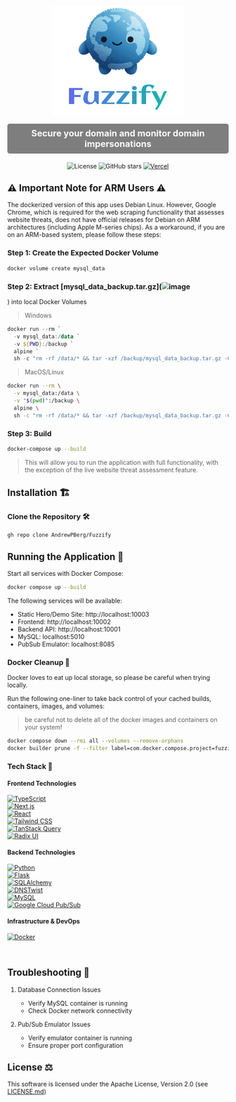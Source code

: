 <p align="center">
  <img src="logo.svg" alt="Fuzzify Logo" width="300" style="display:inline-block;">

</p>

<p align="center" style="font-size: 1.25rem; margin-top: 0.5rem; color: white; font-weight: bold; background-color: rgba(0, 0, 0, 0.5); padding: 10px; border-radius: 5px;">
  Secure your domain and monitor domain impersonations
</p>

<p align="center">
  <img src="https://img.shields.io/badge/License-Apache_2.0-blue.svg" alt="License">
  <img src="https://img.shields.io/github/stars/AndrewPBerg/Fuzzify?style=social" alt="GitHub stars">
  <a href="https://fuzzify-jade.vercel.app"><img src="https://img.shields.io/badge/vercel-deployed-brightgreen?logo=vercel" alt="Vercel"></a>

</p>


## ⚠️ **Important Note for ARM Users** ⚠️

The dockerized version of this app uses Debian Linux. However, Google Chrome, which is required for the web scraping functionality that assesses website threats, does not have official releases for Debian on ARM architectures (including Apple M-series chips).
As a workaround, if you are on an ARM-based system, please follow these steps:


### Step 1: Create the Expected Docker Volume
```zsh
docker volume create mysql_data
```
### Step 2: Extract [mysql_data_backup.tar.gz](![image](https://github.com/user-attachments/assets/ac7a000f-c250-402c-bbe2-b0d294ae5673)
) into local Docker Volumes

> Windows
```ps1
docker run --rm `
  -v mysql_data:/data `
  -v ${PWD}:/backup `
  alpine `
  sh -c "rm -rf /data/* && tar -xzf /backup/mysql_data_backup.tar.gz -C /data"
```

> MacOS/Linux
```zsh
docker run --rm \
  -v mysql_data:/data \
  -v "$(pwd)":/backup \
  alpine \
  sh -c "rm -rf /data/* && tar -xzf /backup/mysql_data_backup.tar.gz -C /data"
```

### Step 3: Build
```zsh
docker-compose up --build
```

> This will allow you to run the application with full functionality, with the exception of the live website threat assessment feature.

## Installation 🏗️


### Clone the Repository 🛠️


```bash
gh repo clone AndrewPBerg/Fuzzify
```

## Running the Application 🐳

Start all services with Docker Compose:

```bash
docker compose up --build
```

The following services will be available:
- Static Hero/Demo Site: http://localhost:10003 
- Frontend: http://localhost:10002
- Backend API: http://localhost:10001
- MySQL: localhost:5010
- PubSub Emulator: localhost:8085

### Docker Cleanup 🧹

Docker loves to eat up local storage, so please be careful when trying locally.

Run the following one-liner to take back control of your cached builds, containers, images, and volumes:

> be careful not to delete all of the docker images and containers on your system!

```bash
docker compose down --rmi all --volumes --remove-orphans
docker builder prune -f --filter label=com.docker.compose.project=fuzzify
```

### Tech Stack 🚀

#### Frontend Technologies 
[![TypeScript](https://img.shields.io/badge/TypeScript-%23007ACC.svg?logo=typescript&logoColor=white)](https://www.typescriptlang.org/)<br>
[![Next.js](https://img.shields.io/badge/Next.js-black?logo=next.js&logoColor=white)](https://nextjs.org/)<br>
[![React](https://img.shields.io/badge/React-%2320232a.svg?logo=react&logoColor=%2361DAFB)](https://reactjs.org/)<br>
[![Tailwind CSS](https://img.shields.io/badge/Tailwind%20CSS-%2338B2AC.svg?logo=tailwind-css&logoColor=white)](https://tailwindcss.com/)<br>
[![TanStack Query](https://img.shields.io/badge/TanStack%20Query-%23FF4154.svg?logo=react-query&logoColor=white)](https://tanstack.com/query/)<br>
[![Radix UI](https://img.shields.io/badge/Radix%20UI-%23161618.svg?logo=radix-ui&logoColor=white)](https://www.radix-ui.com/)<br>

#### Backend Technologies 
[![Python](https://img.shields.io/badge/Python-%2314354C.svg?logo=python&logoColor=white)](https://www.python.org/)<br>
[![Flask](https://img.shields.io/badge/Flask-%23000.svg?logo=flask&logoColor=white)](https://flask.palletsprojects.com/)<br>
[![SQLAlchemy](https://img.shields.io/badge/SQLAlchemy-%23FCA121.svg?logo=sqlalchemy&logoColor=white)](https://www.sqlalchemy.org/)<br>
[![DNSTwist](https://img.shields.io/badge/DNSTwist-%23006CBC.svg?logo=dns&logoColor=white)](https://github.com/elceef/dnstwist)<br>
[![MySQL](https://img.shields.io/badge/MySQL-%2300f.svg?logo=mysql&logoColor=white)](https://www.mysql.com/)<br>
[![Google Cloud Pub/Sub](https://img.shields.io/badge/Google%20Cloud%20Pub%2FSub-%234285F4.svg?logo=google-cloud&logoColor=white)](https://cloud.google.com/pubsub)<br>

#### Infrastructure & DevOps 
[![Docker](https://img.shields.io/badge/Docker-%230db7ed.svg?logo=docker&logoColor=white)](https://www.docker.com/)<br>

<br>

## Troubleshooting 🔨

1. Database Connection Issues
   - Verify MySQL container is running
   - Check Docker network connectivity

2. Pub/Sub Emulator Issues
   - Verify emulator container is running
   - Ensure proper port configuration

## License ⚖️

This software is licensed under the Apache License, Version 2.0 (see [LICENSE.md](https://github.com/AndrewPBerg/Fuzzify/blob/master/LICENSE.md))

